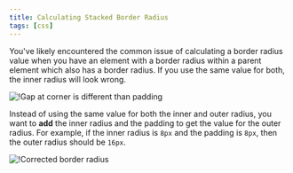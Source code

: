 ```yaml
---
title: Calculating Stacked Border Radius
tags: [css]
---
```


You've likely encountered the common issue of calculating a border radius
value when you have an element with a border radius within a parent element
which also has a border radius. If you use the same value for both, the
inner radius will look wrong.

![!Gap at corner is different than padding](https://cdn.mskelton.dev/bytes/20240114150325.png)

Instead of using the same value for both the inner and outer radius, you
want to **add** the inner radius and the padding to get the value for the
outer radius. For example, if the inner radius is `8px` and the padding is
`8px`, then the outer radius should be `16px`.

![!Corrected border radius](https://cdn.mskelton.dev/bytes/20240114150214.png)
